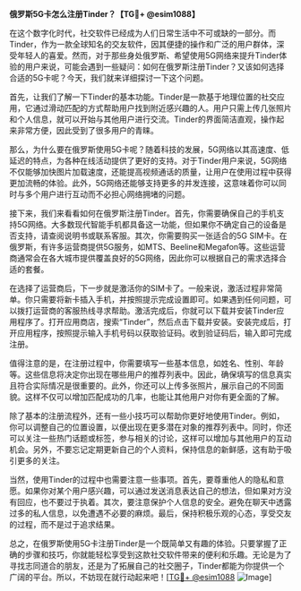 **俄罗斯5G卡怎么注册Tinder？【TG💪+ @esim1088】**

在这个数字化时代，社交软件已经成为人们日常生活中不可或缺的一部分。而Tinder，作为一款全球知名的交友软件，因其便捷的操作和广泛的用户群体，深受年轻人的喜爱。然而，对于那些身处俄罗斯、希望使用5G网络来提升Tinder体验的用户来说，可能会遇到一些疑问：如何在俄罗斯注册Tinder？又该如何选择合适的5G卡呢？今天，我们就来详细探讨一下这个问题。

首先，让我们了解一下Tinder的基本功能。Tinder是一款基于地理位置的社交应用，它通过滑动匹配的方式帮助用户找到附近感兴趣的人。用户只需上传几张照片和个人信息，就可以开始与其他用户进行交流。Tinder的界面简洁直观，操作起来非常方便，因此受到了很多用户的青睐。

那么，为什么要在俄罗斯使用5G卡呢？随着科技的发展，5G网络以其高速度、低延迟的特点，为各种在线活动提供了更好的支持。对于Tinder用户来说，5G网络不仅能够加快图片加载速度，还能提高视频通话的质量，让用户在使用过程中获得更加流畅的体验。此外，5G网络还能够支持更多的并发连接，这意味着你可以同时与多个用户进行互动而不必担心网络拥堵的问题。

接下来，我们来看看如何在俄罗斯注册Tinder。首先，你需要确保自己的手机支持5G网络。大多数现代智能手机都具备这一功能，但如果你不确定自己的设备是否支持，请查阅说明书或联系客服。其次，你需要购买一张适合的5G SIM卡。在俄罗斯，有许多运营商提供5G服务，如MTS、Beeline和Megafon等。这些运营商通常会在各大城市提供覆盖良好的5G网络，因此你可以根据自己的需求选择合适的套餐。

在选择了运营商后，下一步就是激活你的SIM卡了。一般来说，激活过程非常简单。你只需要将新卡插入手机，并按照提示完成设置即可。如果遇到任何问题，可以拨打运营商的客服热线寻求帮助。激活完成后，你就可以下载并安装Tinder应用程序了。打开应用商店，搜索“Tinder”，然后点击下载并安装。安装完成后，打开应用程序，按照提示输入手机号码以获取验证码。收到验证码后，输入即可完成注册。

值得注意的是，在注册过程中，你需要填写一些基本信息，如姓名、性别、年龄等。这些信息将决定你出现在哪些用户的推荐列表中。因此，确保填写的信息真实且符合实际情况是很重要的。此外，你还可以上传多张照片，展示自己的不同面貌。这样不仅可以增加匹配成功的几率，也能让其他用户对你有更全面的了解。

除了基本的注册流程外，还有一些小技巧可以帮助你更好地使用Tinder。例如，你可以调整自己的位置设置，以便出现在更多潜在对象的推荐列表中。同时，你还可以关注一些热门话题或标签，参与相关的讨论，这样可以增加与其他用户的互动机会。另外，不要忘记定期更新自己的个人资料，保持信息的新鲜感，这有助于吸引更多的关注。

当然，使用Tinder的过程中也需要注意一些事项。首先，要尊重他人的隐私和意愿。如果你对某个用户感兴趣，可以通过发送消息表达自己的想法，但如果对方没有回应，也不要过于执着。其次，要注意保护个人信息的安全。避免在聊天中透露过多的私人信息，以免遭遇不必要的麻烦。最后，保持积极乐观的心态，享受交友的过程，而不是过于追求结果。

总之，在俄罗斯使用5G卡注册Tinder是一个既简单又有趣的体验。只要掌握了正确的步骤和技巧，你就能轻松享受到这款社交软件带来的便利和乐趣。无论是为了寻找志同道合的朋友，还是为了拓展自己的社交圈子，Tinder都能为你提供一个广阔的平台。所以，不妨现在就行动起来吧！[[TG💪+ @esim1088](https://t.me/s/esim1088) ![Image](https://i.postimg.cc/4NQfJmqS/Snipaste-2025-05-13-00-14-12.png)]